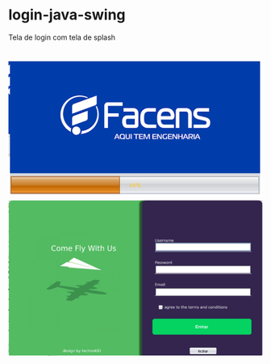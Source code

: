 # login-java-swing
Tela de login com tela de splash

<h1 align="center">
  <img alt="Print 1" title="Print1" src=".github/image1.png" />
  <img alt="Print 2" title="Print2" src=".github/image2.png" />
</h1>
